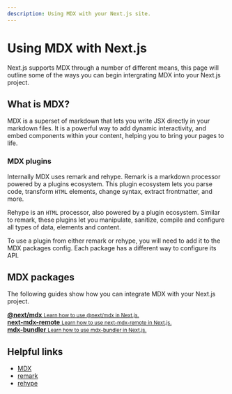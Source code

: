 ```yaml
---
description: Using MDX with your Next.js site.
---
```


# Using MDX with Next.js

Next.js supports MDX through a number of different means, this page will outline some of the ways you can begin intergrating MDX into your Next.js project.

## What is MDX?

MDX is a superset of markdown that lets you write JSX directly in your markdown files. It is a powerful way to add dynamic interactivity, and embed components within your content, helping you to bring your pages to life.

### MDX plugins

Internally MDX uses remark and rehype. Remark is a markdown processor powered by a plugins ecosystem. This plugin ecosystem lets you parse code, transform `HTML` elements, change syntax, extract frontmatter, and more.

Rehype is an `HTML` processor, also powered by a plugin ecosystem. Similar to remark, these plugins let you manipulate, sanitize, compile and configure all types of data, elements and content.

To use a plugin from either remark or rehype, you will need to add it to the MDX packages config. Each package has a different way to configure its API.

## MDX packages

The following guides show how you can integrate MDX with your Next.js project.

<div class="card">
  <a href="/docs/advanced-features/using-mdx/next-mdx.md">
    <b>@next/mdx</b>
    <small>Learn how to use @next/mdx in Next.js.</small>
  </a>
</div>

<div class="card">
  <a href="/docs/advanced-features/using-mdx/next-mdx-remote.md">
    <b>next-mdx-remote</b>
    <small>Learn how to use next-mdx-remote in Next.js.</small>
  </a>
</div>

<div class="card">
  <a href="/docs/basic-features/typescript.md#pages">
    <b>mdx-bundler</b>
     <small>Learn how to use mdx-bundler in Next.js.</small>
  </a>
</div>

## Helpful links

- [MDX](https://mdxjs.com)
- [remark](https://github.com/remarkjs/remark)
- [rehype](https://github.com/rehypejs/rehype)
